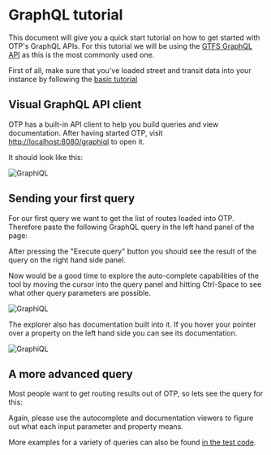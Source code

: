 <!--
  NOTE! Part of this document is generated. Make sure you edit the template, not the generated doc.

   - Template directory is:  /doc/templates
   - Generated directory is: /doc/user 
-->

# GraphQL tutorial

This document will give you a quick start tutorial on how to get started with OTP's GraphQL APIs. For 
this tutorial we will be using the [GTFS GraphQL API](GTFS-GraphQL-API.md) as this is the most commonly used one.

First of all, make sure that you've loaded street and transit data into your instance by following
the [basic tutorial](../Basic-Tutorial.md)

## Visual GraphQL API client

OTP has a built-in API client to help you build queries and view documentation. After having
started OTP, visit [http://localhost:8080/graphiql](http://localhost:8080/graphiql) to open it.

It should look like this:

![GraphiQL](../images/graphiql.png)

## Sending your first query

For our first query we want to get the list of routes loaded into OTP. Therefore paste the following 
GraphQL query in the left hand panel of the page:

<!-- INSERT: route-query -->

After pressing the "Execute query" button you should see the result of the query on the right hand
side panel.

Now would be a good time to explore the auto-complete capabilities of the tool by moving the
cursor into the query panel and hitting Ctrl-Space to see what other query parameters are possible.

![GraphiQL](../images/graphiql-autocomplete.png)

The explorer also has documentation built into it. If you hover your pointer over a property on the 
left hand side you can see its documentation.

![GraphiQL](../images/graphiql-documentation.png)

## A more advanced query

Most people want to get routing results out of OTP, so lets see the query for this:

<!-- INSERT: plan-query -->

Again, please use the autocomplete and documentation viewers to figure out what each input parameter
and property means.

More examples for a variety of queries can also be found [in the test code](https://github.com/opentripplanner/OpenTripPlanner/tree/dev-2.x/application/src/test/resources/org/opentripplanner/apis/gtfs/queries).